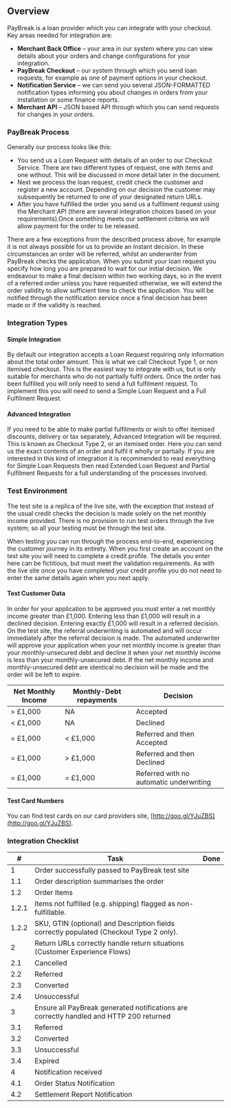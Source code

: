 ## Overview

PayBreak is a loan provider which you can integrate with your checkout. Key
areas needed for integration are:

- **Merchant Back Office** – your area in our system where you can view details
   about your orders and change configurations for your integration.
- **PayBreak Checkout** – our system through which you send loan requests, for
  example as one of payment options in your checkout.
- **Notification Service** – we can send you several JSON-FORMATTED
  notification types informing you about changes in orders from your
  installation or some finance reports.
- **Merchant API** – JSON based API through which you can send requests for
  changes in your orders.

### PayBreak Process

Generally our process looks like this:

- You send us a Loan Request with details of an order to our Checkout Service.
  There are two different types of request, one with items and one without.
  This will be discussed in more detail later in the document.
- Next we process the loan request, credit check the customer and register a new
  account. Depending on our decision the customer may subsequently be returned
  to one of your designated return URLs.
- After you have fulfilled the order you send us a fulfilment request using the
  Merchant API (there are several integration choices based on your
  requirements).Once something meets our settlement criteria we will allow
  payment for the order to be released.

There are a few exceptions from the described process above, for example it is
not always possible for us to provide an instant decision. In these
circumstances an order will be referred, whilst an underwriter from PayBreak
checks the application. When you submit your loan request you specify how long
you are prepared to wait for our initial decision. We endeavour to make a final
decision within two working days, so in the event of a referred order unless you
have requested otherwise, we will extend the order validity to allow sufficient
time to check the application. You will be notified through the notification
service once a final decision has been made or if the validity is reached.

### Integration Types

#### Simple Integration

By default our integration accepts a Loan Request requiring only information
about the total order amount. This is what we call Checkout Type 1, or non
itemised checkout. This is the easiest way to integrate with us, but is only
suitable for merchants who do not partially fulfil orders. Once the order has
been fulfilled you will only need to send a full fulfilment request. To
implement this you will need to send a Simple Loan Request and a Full
Fulfilment Request.

#### Advanced Integration

If you need to be able to make partial fulfilments or wish to offer itemised
discounts, delivery or tax separately, Advanced Integration will be required.
This is known as Checkout Type 2, or an itemised order. Here you can send us
the exact contents of an order and fulfil it wholly or partially. If you are
interested in this kind of integration it is recommended to read everything
for Simple Loan Requests then read Extended Loan Request and Partial
Fulfilment Requests for a full understanding of the processes involved.

### Test Environment

The test site is a replica of the live site, with the exception that instead of
the usual credit checks the decision is made solely on the net monthly income
provided. There is no provision to run test orders through the live system; so
all your testing must be through the test site.

When testing you can run through the process end-to-end, experiencing the
customer journey in its entirety. When you first create an account on the test
site you will need to complete a credit profile. The details you enter here can
be fictitious, but must meet the validation requirements. As with the live site
once you have completed your credit profile you do not need to enter the same
details again when you next apply.

#### Test Customer Data

In order for your application to be approved you must enter a net monthly income
greater than £1,000. Entering less than £1,000 will result in a declined
decision. Entering exactly £1,000 will result in a referred decision. On the
test site, the referral underwriting is automated and will occur immediately
after the referral decision is made. The automated underwriter will approve
your application when your net monthly income is greater than your
monthly-unsecured debt and decline it when your net monthly income is less than
your monthly-unsecured debt. If the net monthly income and monthly-unsecured
debt are identical no decision will be made and the order will be left to expire.

Net Monthly Income | Monthly-Debt repayments | Decision
--- | --- | ---
> £1,000 | NA |Accepted
< £1,000 | NA | Declined
= £1,000 | < £1,000 | Referred and then Accepted
= £1,000 | > £1,000 | Referred and then Declined
= £1,000 | = £1,000 | Referred with no automatic underwriting

#### Test Card Numbers

You can find test cards on our card providers site,
[http://goo.gl/YJuZBS](http://goo.gl/YJuZBS).

### Integration Checklist

\#    | Task | Done
----- | --- | ---
1     | Order successfully passed to PayBreak test site
1.1   |     Order description summarises the order
1.2   |     Order Items
1.2.1 |         Items not fulfilled (e.g. shipping) flagged as non-fulfillable.
1.2.2 |         SKU, GTIN (optional) and Description fields correctly populated (Checkout Type 2 only).
2     | Return URLs correctly handle return situations (Customer Experience Flows)
2.1   |     Cancelled
2.2   |     Referred
2.3   |     Converted
2.4   |     Unsuccessful
3     | Ensure all PayBreak generated notifications are correctly handled and HTTP 200 returned
3.1   |     Referred
3.2   |     Converted
3.3   |     Unsuccessful
3.4   |     Expired
4     | Notification received
4.1   |     Order Status Notification
4.2   |     Settlement Report Notification
